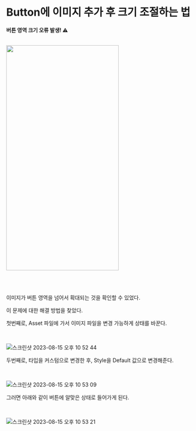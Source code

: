Button에 이미지 추가 후 크기 조절하는 법
===========================================

**버튼 영역 크기 오류 발생! ⚠︎**



</br>

<img src="https://github.com/pursWon/won_TIL/assets/99719661/a3d1e57a-01d4-4c28-ae21-aef2f80f0265.png"  width="300" height="600"/>

</br></br>

이미지가 버튼 영역을 넘어서 확대되는 것을 확인할 수 있었다.    

이 문제에 대한 해결 방법을 찾았다.   

첫번째로, Asset 파일에 가서 이미지 파일을 변경 가능하게 상태를 바꾼다. 

</br>

![스크린샷 2023-08-15 오후 10 52 44](https://github.com/pursWon/won_TIL/assets/99719661/8a4b4704-04a0-41fd-b314-67f0ae4e0179)

두번째로, 타입을 커스텀으로 변경한 후, Style을 Default 값으로 변경해준다.   

</br>

![스크린샷 2023-08-15 오후 10 53 09](https://github.com/pursWon/won_TIL/assets/99719661/e85bafad-cdbb-4d07-802c-019684a4bfdb)

그러면 아래와 같이 버튼에 알맞은 상태로 들어가게 된다.    

</br>

![스크린샷 2023-08-15 오후 10 53 21](https://github.com/pursWon/won_TIL/assets/99719661/7d3339b6-dae3-47e2-a0b3-d5ec49bc2f67)



